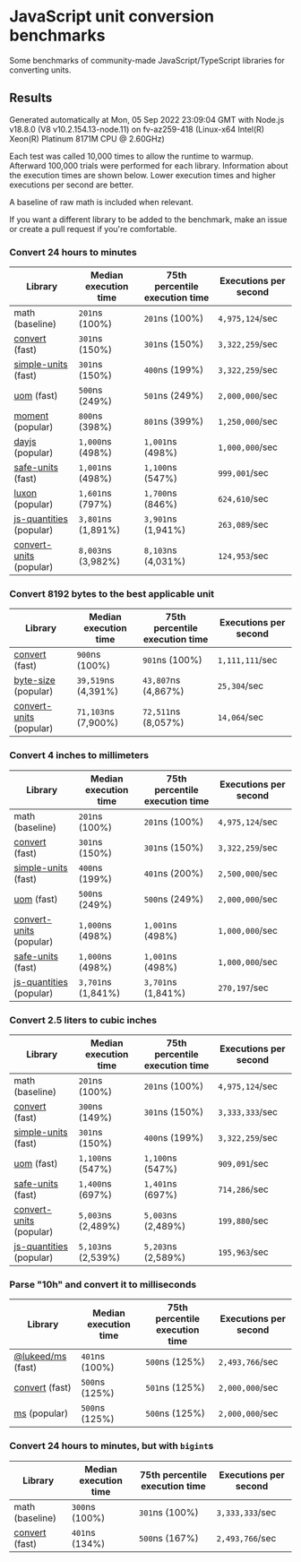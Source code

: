 # JavaScript unit conversion benchmarks

Some benchmarks of community-made JavaScript/TypeScript libraries for converting units.

## Results

<!-- beginblock(results) -->

Generated automatically at Mon, 05 Sep 2022 23:09:04 GMT with Node.js v18.8.0 (V8 v10.2.154.13-node.11) on fv-az259-418 (Linux-x64 Intel(R) Xeon(R) Platinum 8171M CPU @ 2.60GHz)

Each test was called 10,000 times to allow the runtime to warmup.
Afterward 100,000 trials were performed for each library.
Information about the execution times are shown below.
Lower execution times and higher executions per second are better.

A baseline of raw math is included when relevant.

If you want a different library to be added to the benchmark, make an issue or create a pull request if you're comfortable.

### Convert 24 hours to minutes

| Library                                                            | Median execution time | 75th percentile execution time | Executions per second |
| ------------------------------------------------------------------ | --------------------- | ------------------------------ | --------------------- |
| math (baseline)                                                    | `201`ns (100%)        | `201`ns (100%)                 | `4,975,124`/sec       |
| [convert](https://npmjs.com/package/convert) (fast)                | `301`ns (150%)        | `301`ns (150%)                 | `3,322,259`/sec       |
| [simple-units](https://npmjs.com/package/simple-units) (fast)      | `301`ns (150%)        | `400`ns (199%)                 | `3,322,259`/sec       |
| [uom](https://npmjs.com/package/uom) (fast)                        | `500`ns (249%)        | `501`ns (249%)                 | `2,000,000`/sec       |
| [moment](https://npmjs.com/package/moment) (popular)               | `800`ns (398%)        | `801`ns (399%)                 | `1,250,000`/sec       |
| [dayjs](https://npmjs.com/package/dayjs) (popular)                 | `1,000`ns (498%)      | `1,001`ns (498%)               | `1,000,000`/sec       |
| [safe-units](https://npmjs.com/package/safe-units) (fast)          | `1,001`ns (498%)      | `1,100`ns (547%)               | `999,001`/sec         |
| [luxon](https://npmjs.com/package/luxon) (popular)                 | `1,601`ns (797%)      | `1,700`ns (846%)               | `624,610`/sec         |
| [js-quantities](https://npmjs.com/package/js-quantities) (popular) | `3,801`ns (1,891%)    | `3,901`ns (1,941%)             | `263,089`/sec         |
| [convert-units](https://npmjs.com/package/convert-units) (popular) | `8,003`ns (3,982%)    | `8,103`ns (4,031%)             | `124,953`/sec         |

### Convert 8192 bytes to the best applicable unit

| Library                                                            | Median execution time | 75th percentile execution time | Executions per second |
| ------------------------------------------------------------------ | --------------------- | ------------------------------ | --------------------- |
| [convert](https://npmjs.com/package/convert) (fast)                | `900`ns (100%)        | `901`ns (100%)                 | `1,111,111`/sec       |
| [byte-size](https://npmjs.com/package/byte-size) (popular)         | `39,519`ns (4,391%)   | `43,807`ns (4,867%)            | `25,304`/sec          |
| [convert-units](https://npmjs.com/package/convert-units) (popular) | `71,103`ns (7,900%)   | `72,511`ns (8,057%)            | `14,064`/sec          |

### Convert 4 inches to millimeters

| Library                                                            | Median execution time | 75th percentile execution time | Executions per second |
| ------------------------------------------------------------------ | --------------------- | ------------------------------ | --------------------- |
| math (baseline)                                                    | `201`ns (100%)        | `201`ns (100%)                 | `4,975,124`/sec       |
| [convert](https://npmjs.com/package/convert) (fast)                | `301`ns (150%)        | `301`ns (150%)                 | `3,322,259`/sec       |
| [simple-units](https://npmjs.com/package/simple-units) (fast)      | `400`ns (199%)        | `401`ns (200%)                 | `2,500,000`/sec       |
| [uom](https://npmjs.com/package/uom) (fast)                        | `500`ns (249%)        | `500`ns (249%)                 | `2,000,000`/sec       |
| [convert-units](https://npmjs.com/package/convert-units) (popular) | `1,000`ns (498%)      | `1,001`ns (498%)               | `1,000,000`/sec       |
| [safe-units](https://npmjs.com/package/safe-units) (fast)          | `1,000`ns (498%)      | `1,001`ns (498%)               | `1,000,000`/sec       |
| [js-quantities](https://npmjs.com/package/js-quantities) (popular) | `3,701`ns (1,841%)    | `3,701`ns (1,841%)             | `270,197`/sec         |

### Convert 2.5 liters to cubic inches

| Library                                                            | Median execution time | 75th percentile execution time | Executions per second |
| ------------------------------------------------------------------ | --------------------- | ------------------------------ | --------------------- |
| math (baseline)                                                    | `201`ns (100%)        | `201`ns (100%)                 | `4,975,124`/sec       |
| [convert](https://npmjs.com/package/convert) (fast)                | `300`ns (149%)        | `301`ns (150%)                 | `3,333,333`/sec       |
| [simple-units](https://npmjs.com/package/simple-units) (fast)      | `301`ns (150%)        | `400`ns (199%)                 | `3,322,259`/sec       |
| [uom](https://npmjs.com/package/uom) (fast)                        | `1,100`ns (547%)      | `1,100`ns (547%)               | `909,091`/sec         |
| [safe-units](https://npmjs.com/package/safe-units) (fast)          | `1,400`ns (697%)      | `1,401`ns (697%)               | `714,286`/sec         |
| [convert-units](https://npmjs.com/package/convert-units) (popular) | `5,003`ns (2,489%)    | `5,003`ns (2,489%)             | `199,880`/sec         |
| [js-quantities](https://npmjs.com/package/js-quantities) (popular) | `5,103`ns (2,539%)    | `5,203`ns (2,589%)             | `195,963`/sec         |

### Parse "10h" and convert it to milliseconds

| Library                                                   | Median execution time | 75th percentile execution time | Executions per second |
| --------------------------------------------------------- | --------------------- | ------------------------------ | --------------------- |
| [@lukeed/ms](https://npmjs.com/package/@lukeed/ms) (fast) | `401`ns (100%)        | `500`ns (125%)                 | `2,493,766`/sec       |
| [convert](https://npmjs.com/package/convert) (fast)       | `500`ns (125%)        | `501`ns (125%)                 | `2,000,000`/sec       |
| [ms](https://npmjs.com/package/ms) (popular)              | `500`ns (125%)        | `500`ns (125%)                 | `2,000,000`/sec       |

### Convert 24 hours to minutes, but with `bigint`s

| Library                                             | Median execution time | 75th percentile execution time | Executions per second |
| --------------------------------------------------- | --------------------- | ------------------------------ | --------------------- |
| math (baseline)                                     | `300`ns (100%)        | `301`ns (100%)                 | `3,333,333`/sec       |
| [convert](https://npmjs.com/package/convert) (fast) | `401`ns (134%)        | `500`ns (167%)                 | `2,493,766`/sec       |

<!-- endblock(results) -->
